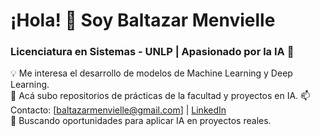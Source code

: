 # ¡Hola! 👋 Soy Baltazar Menvielle
### Licenciatura en Sistemas - UNLP | Apasionado por la IA 🤖

💡 Me interesa el desarrollo de modelos de Machine Learning y Deep Learning.  
📂 Acá subo repositorios de prácticas de la facultad y proyectos en IA.
📫 Contacto: [baltazarmenvielle@gmail.com] | [LinkedIn](https://www.linkedin.com/in/baltazar-menvielle)  
🚀 Buscando oportunidades para aplicar IA en proyectos reales.  
